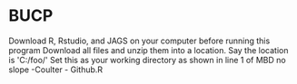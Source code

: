# BUCP
Download R, Rstudio, and JAGS on your computer before running this program
Download all files and unzip them into a location.
Say the location is 'C:/foo/'
Set this as your working directory as shown in line 1 of MBD no slope -Coulter - Github.R
